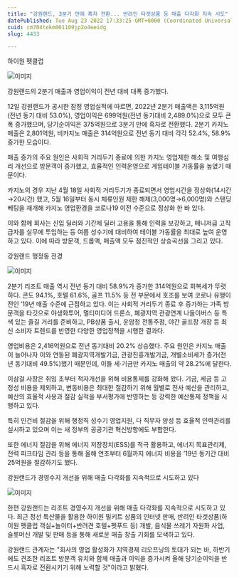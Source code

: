 ```yaml
---
title: "강원랜드, 3분기 만에 흑자 전환... 반려인 타겟상품 등 매출 다각화 지속 시도"
datePublished: Tue Aug 23 2022 17:33:25 GMT+0000 (Coordinated Universal Time)
cuid: cm704tekm001109jp2o4eeidg
slug: 4433

---
```



하이원 펫클럽

![이미지](https://cdn.hashnode.com/res/hashnode/image/upload/v1739257168687/7249f2b9-982d-4db8-bfaa-3ab1b2fa4bc7.jpeg)

강원랜드의 2분기 매출과 영업이익이 전년 대비 대폭 증가했다.

12일 강원랜드가 공시한 잠정 영업실적에 따르면, 2022년 2분기 매출액은 3,115억원(전년 동기 대비 53.0%), 영업이익은 699억원(전년 동기대비 2,489.0%)으로 모두 큰 폭 증가했으며, 당기순이익은 375억원으로 3분기 만에 흑자로 전환했다. 2분기 카지노 매출은 2,801억원, 비카지노 매출은 314억원으로 전년 동기 대비 각각 52.4%, 58.9% 증가한 모습이다.

매출 증가의 주요 원인은 사회적 거리두기 종료에 의한 카지노 영업제한 해소 및 여행심리 개선으로 방문객이 증가했고, 효율적인 인력운영으로 게임테이블 가동률을 높였기 때문이다.

카지노의 경우 지난 4월 18일 사회적 거리두기가 종료되면서 영업시간을 정상화(14시간→20시간) 했고, 5월 16일부터 동시 체류인원 제한 해제(3,000명→6,000명)와 스탠딩 베팅을 재개해 카지노 영업환경을 코로나19 이전 수준으로 정상화 한 바 있다.

이와 함께 회사는 신입 딜러와 기간제 딜러 고용을 통해 인력을 보강하고, 매니저급 고직급자를 실무에 투입하는 등 여름 성수기에 대비하여 테이블 가동률을 최대로 높여 운영하고 있다. 이에 따라 방문객, 드롭액, 매출액 모두 점진적인 상승곡선을 그리고 있다.

강원랜드 행정동 전경

![이미지](https://cdn.hashnode.com/res/hashnode/image/upload/v1739257172150/a995ac44-ce38-4e3a-bb3e-ec4fd4557cf1.jpeg)

2분기 리조트 매출 역시 전년 동기 대비 58.9%가 증가한 314억원으로 회복세가 뚜렷하다. 콘도 94.1%, 호텔 61.6%, 골프 11.5% 등 전 부문에서 호조를 보여 코로나 유행이전인 ’19년 매출 수준에 근접하고 있다. 이는 사회적 거리두기 종료 후 증가하는 가족 방문객을 타깃으로 야생화투어, 멀티미디어 드론쇼, 폐광지역 관광연계 나들이버스 등 특색 있는 즐길 거리를 준비하고, PB상품 출시, 운암정 전통주점, 야간 골프장 개장 등 최신 소비자 트렌드를 반영한 다양한 영업정책을 시행한 결과다.

영업비용은 2,416억원으로 전년 동기대비 20.2% 상승했다. 주요 원인은 카지노 매출이 늘어나자 이와 연동된 폐광지역개발기금, 관광진흥개발기금, 개별소비세가 증가(전년 동기대비 49.5%)했기 때문인데, 이들 세·기금만 카지노 매출의 약 28.2%에 달한다.

이삼걸 사장은 취임 초부터 적자개선을 위해 비용통제를 강화해 왔다. 기금, 세금 등 고정성 비용을 제외하고, 변동비용은 최대한 절감하기 위해 월별로 전사 예산을 관리하고, 예산의 효율적 사용과 절감 실적을 부서평가에 반영하는 등 강력한 예산통제 정책을 시행하고 있다.

특히 인건비 절감을 위해 행정직 성수기 영업지원, 다 직무자 양성 등 효율적 인력관리를 실시하고 있으며 이는 새 정부의 공공기관 혁신방향에도 부합한다.

또한 에너지 절감을 위해 에너지 저장장치(ESS)를 적극 활용하고, 에너지 목표관리제, 전력 피크타임 관리 등을 통해 올해 연초부터 6월까지 에너지 비용을 ’19년 동기간 대비 25억원을 절감하기도 했다.

강원랜드가 경영수지 개선을 위해 매출 다각화를 지속적으로 시도하고 있다

![이미지](https://cdn.hashnode.com/res/hashnode/image/upload/v1739257174805/cd123c44-71fb-43c5-bd02-e26bf05e66c8.jpeg)

한편 강원랜드는 리조트 경영수지 개선을 위해 매출 다각화를 지속적으로 시도하고 있다. 최근 정선 특산물을 활용한 하이원 밀키트 상품의 인터넷 판매, 반려인 타겟상품(하이원 펫클럽 객실+놀이터+반려견 호텔+펫푸드 등) 개발, 음식물 쓰레기 자원화 사업, 슬롯머신 개발 및 판매 등을 통해 새로운 매출 창출 기회를 모색하고 있다.

강원랜드 관계자는 "회사의 영업 활성화가 지역경제 리오프닝의 토대가 되는 바, 하반기에도 견조한 리조트 방문객 유치와 함께 매출과 이익을 증가시켜 올해 당기순이익을 반드시 흑자로 전환시키기 위해 노력할 것"이라고 밝혔다.